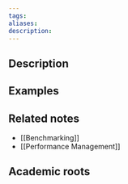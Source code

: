 ```yaml
---
tags: 
aliases: 
description:
---
```


## Description


## Examples 


## Related notes 
- [[Benchmarking]]
- [[Performance Management]]
## Academic roots
